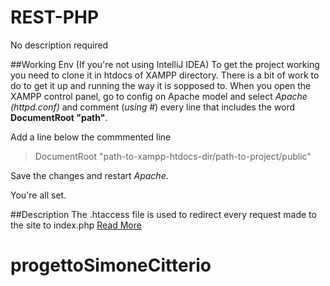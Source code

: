 # REST-PHP
No description required

##Working Env (If you're not using IntelliJ IDEA)
To get the project working you need to clone it in htdocs of XAMPP directory.
There is a bit of work to do to get it up and running the way it is sopposed to.
When you open the XAMPP control panel, go to config on Apache model and select *Apache (httpd.conf)* and comment (*using #*) every line that includes the word **DocumentRoot "path"**.

Add a line below the commmented line 
>DocumentRoot "path-to-xampp-htdocs-dir/path-to-project/public"

Save the changes and restart *Apache*.

You're all set.


##Description
The .htaccess file is used to redirect every request made to the site to index.php [Read More](https://gist.github.com/RaVbaker/2254618)
# progettoSimoneCitterio
